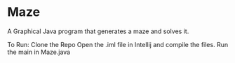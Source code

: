 # Maze
A Graphical Java program that generates a maze and solves it.

To Run:
Clone the Repo
Open the .iml file in Intellij and compile the files. Run the main in Maze.java
